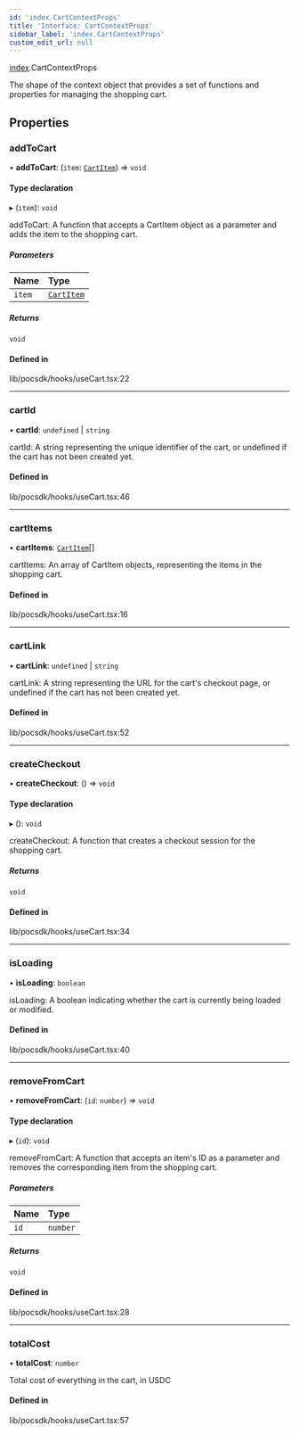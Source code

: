 ```yaml
---
id: 'index.CartContextProps'
title: 'Interface: CartContextProps'
sidebar_label: 'index.CartContextProps'
custom_edit_url: null
---
```


[index](../modules/).CartContextProps

The shape of the context object that provides a set of functions and properties
for managing the shopping cart.

## Properties

### addToCart

• **addToCart**: (`item`: [`CartItem`](.CartItem)) => `void`

#### Type declaration

▸ (`item`): `void`

addToCart: A function that accepts a CartItem object as a parameter
and adds the item to the shopping cart.

##### Parameters

| Name   | Type                    |
| :----- | :---------------------- |
| `item` | [`CartItem`](.CartItem) |

##### Returns

`void`

#### Defined in

lib/pocsdk/hooks/useCart.tsx:22

---

### cartId

• **cartId**: `undefined` \| `string`

cartId: A string representing the unique identifier of the cart,
or undefined if the cart has not been created yet.

#### Defined in

lib/pocsdk/hooks/useCart.tsx:46

---

### cartItems

• **cartItems**: [`CartItem`](.CartItem)[]

cartItems: An array of CartItem objects, representing the items
in the shopping cart.

#### Defined in

lib/pocsdk/hooks/useCart.tsx:16

---

### cartLink

• **cartLink**: `undefined` \| `string`

cartLink: A string representing the URL for the cart's checkout
page, or undefined if the cart has not been created yet.

#### Defined in

lib/pocsdk/hooks/useCart.tsx:52

---

### createCheckout

• **createCheckout**: () => `void`

#### Type declaration

▸ (): `void`

createCheckout: A function that creates a checkout session for
the shopping cart.

##### Returns

`void`

#### Defined in

lib/pocsdk/hooks/useCart.tsx:34

---

### isLoading

• **isLoading**: `boolean`

isLoading: A boolean indicating whether the cart is currently
being loaded or modified.

#### Defined in

lib/pocsdk/hooks/useCart.tsx:40

---

### removeFromCart

• **removeFromCart**: (`id`: `number`) => `void`

#### Type declaration

▸ (`id`): `void`

removeFromCart: A function that accepts an item's ID as a parameter
and removes the corresponding item from the shopping cart.

##### Parameters

| Name | Type     |
| :--- | :------- |
| `id` | `number` |

##### Returns

`void`

#### Defined in

lib/pocsdk/hooks/useCart.tsx:28

---

### totalCost

• **totalCost**: `number`

Total cost of everything in the cart, in USDC

#### Defined in

lib/pocsdk/hooks/useCart.tsx:57
